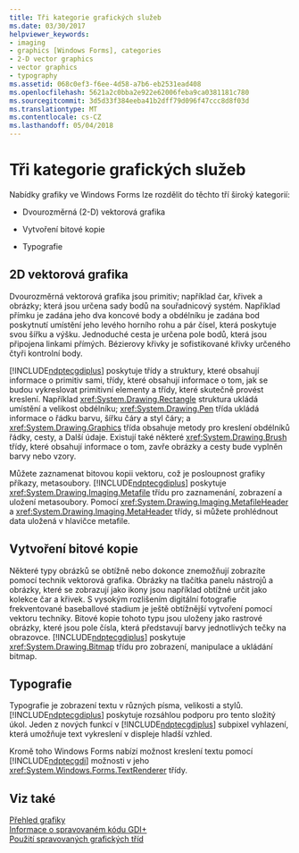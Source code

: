 ```yaml
---
title: Tři kategorie grafických služeb
ms.date: 03/30/2017
helpviewer_keywords:
- imaging
- graphics [Windows Forms], categories
- 2-D vector graphics
- vector graphics
- typography
ms.assetid: 068c0ef3-f6ee-4d58-a7b6-eb2531ead408
ms.openlocfilehash: 5621a2c0bba2e922e62006feba9ca0381181c780
ms.sourcegitcommit: 3d5d33f384eeba41b2dff79d096f47ccc8d8f03d
ms.translationtype: MT
ms.contentlocale: cs-CZ
ms.lasthandoff: 05/04/2018
---
```

# <a name="three-categories-of-graphics-services"></a>Tři kategorie grafických služeb
Nabídky grafiky ve Windows Forms lze rozdělit do těchto tří široký kategorií:  
  
-   Dvourozměrná (2-D) vektorová grafika  
  
-   Vytvoření bitové kopie  
  
-   Typografie  
  
## <a name="2-d-vector-graphics"></a>2D vektorová grafika  
 Dvourozměrná vektorová grafika jsou primitiv; například čar, křivek a obrázky; která jsou určena sady bodů na souřadnicový systém. Například přímku je zadána jeho dva koncové body a obdélníku je zadána bod poskytnutí umístění jeho levého horního rohu a pár čísel, která poskytuje svou šířku a výšku. Jednoduché cesta je určena pole bodů, která jsou připojena linkami přímých. Bézierovy křivky je sofistikované křivky určeného čtyři kontrolní body.  
  
 [!INCLUDE[ndptecgdiplus](../../../../includes/ndptecgdiplus-md.md)] poskytuje třídy a struktury, které obsahují informace o primitiv sami, třídy, které obsahují informace o tom, jak se budou vykreslovat primitivní elementy a třídy, které skutečně provést kreslení. Například <xref:System.Drawing.Rectangle> struktura ukládá umístění a velikost obdélníku; <xref:System.Drawing.Pen> třída ukládá informace o řádku barvu, šířku čáry a styl čáry; a <xref:System.Drawing.Graphics> třída obsahuje metody pro kreslení obdélníků řádky, cesty, a Další údaje. Existují také některé <xref:System.Drawing.Brush> třídy, které obsahují informace o tom, zavře obrázky a cesty bude vyplněn barvy nebo vzory.  
  
 Můžete zaznamenat bitovou kopii vektoru, což je posloupnost grafiky příkazy, metasoubory. [!INCLUDE[ndptecgdiplus](../../../../includes/ndptecgdiplus-md.md)] poskytuje <xref:System.Drawing.Imaging.Metafile> třídu pro zaznamenání, zobrazení a uložení metasoubory. Pomocí <xref:System.Drawing.Imaging.MetafileHeader> a <xref:System.Drawing.Imaging.MetaHeader> třídy, si můžete prohlédnout data uložená v hlavičce metafile.  
  
## <a name="imaging"></a>Vytvoření bitové kopie  
 Některé typy obrázků se obtížně nebo dokonce znemožňují zobrazíte pomocí technik vektorová grafika. Obrázky na tlačítka panelu nástrojů a obrázky, které se zobrazují jako ikony jsou například obtížné určit jako kolekce čar a křivek. S vysokým rozlišením digitální fotografie frekventované baseballové stadium je ještě obtížnější vytvoření pomocí vektoru techniky. Bitové kopie tohoto typu jsou uloženy jako rastrové obrázky, které jsou pole čísla, která představují barvy jednotlivých tečky na obrazovce. [!INCLUDE[ndptecgdiplus](../../../../includes/ndptecgdiplus-md.md)] poskytuje <xref:System.Drawing.Bitmap> třídu pro zobrazení, manipulace a ukládání bitmap.  
  
## <a name="typography"></a>Typografie  
 Typografie je zobrazení textu v různých písma, velikosti a stylů. [!INCLUDE[ndptecgdiplus](../../../../includes/ndptecgdiplus-md.md)] poskytuje rozsáhlou podporu pro tento složitý úkol. Jeden z nových funkcí v [!INCLUDE[ndptecgdiplus](../../../../includes/ndptecgdiplus-md.md)] subpixel vyhlazení, která umožňuje text vykreslení v displeje hladší vzhled.  
  
 Kromě toho Windows Forms nabízí možnost kreslení textu pomocí [!INCLUDE[ndptecgdi](../../../../includes/ndptecgdi-md.md)] možnosti v jeho <xref:System.Windows.Forms.TextRenderer> třídy.  
  
## <a name="see-also"></a>Viz také  
 [Přehled grafiky](../../../../docs/framework/winforms/advanced/graphics-overview-windows-forms.md)  
 [Informace o spravovaném kódu GDI+](../../../../docs/framework/winforms/advanced/about-gdi-managed-code.md)  
 [Použití spravovaných grafických tříd](../../../../docs/framework/winforms/advanced/using-managed-graphics-classes.md)
